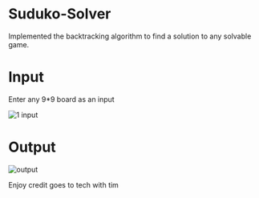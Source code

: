 # Suduko-Solver
Implemented the backtracking algorithm to find a solution to any solvable game. 

# Input
Enter any 9*9 board as an input 

![1 input](https://user-images.githubusercontent.com/67188835/216513097-185c9691-4a49-436c-8ca2-05245fe80cae.PNG)

# Output

![output](https://user-images.githubusercontent.com/67188835/216513133-0b7e9f0c-165c-4d89-9e47-cd7166208dbf.PNG)

Enjoy credit goes to tech with tim
